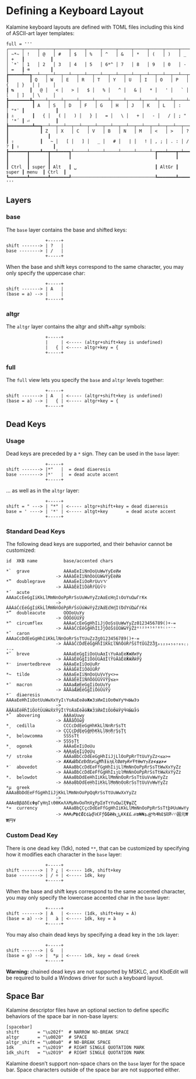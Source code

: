 Defining a Keyboard Layout
================================================================================

Kalamine keyboard layouts are defined with TOML files including this kind of
ASCII-art layer templates:

```
full = '''
┌─────┬─────┬─────┬─────┬─────┬─────┬─────┬─────┬─────┬─────┬─────┬─────┬─────┲━━━━━━━━━━┓
│ ~*~ │ !   │ @   │ #   │ $   │ %   │ ^   │ &   │ *   │ (   │ )   │ _   │ +   ┃          ┃
│ `*` │ 1   │ 2   │ 3   │ 4   │ 5   │ 6*^ │ 7   │ 8   │ 9   │ 0   │ -   │ =   ┃ ⌫        ┃
┢━━━━━┷━━┱──┴──┬──┴──┬──┴──┬──┴──┬──┴──┬──┴──┬──┴──┬──┴──┬──┴──┬──┴──┬──┴──┬──┺━━┯━━━━━━━┩
┃        ┃ Q   │ W   │ E   │ R   │ T   │ Y   │ U   │ I   │ O   │ P   │ {   │ }   │ |     │
┃ ↹      ┃   @ │   < │   > │   $ │   % │   ^ │   & │   * │   ' │   ` │ [   │ ]   │ \     │
┣━━━━━━━━┻┱────┴┬────┴┬────┴┬────┴┬────┴┬────┴┬────┴┬────┴┬────┴┬────┴┬────┴┲━━━━┷━━━━━━━┪
┃         ┃ A   │ S   │ D   │ F   │ G   │ H   │ J   │ K   │ L   │ :   │ "*¨ ┃            ┃
┃ ⇬       ┃   { │   ( │   ) │   } │   = │   \ │   + │   - │   / │ ; " │ '*´ ┃ ⏎          ┃
┣━━━━━━━━━┻━━┱──┴──┬──┴──┬──┴──┬──┴──┬──┴──┬──┴──┬──┴──┬──┴──┬──┴──┬──┴──┲━━┻━━━━━━━━━━━━┫
┃            ┃ Z   │ X   │ C   │ V   │ B   │ N   │ M   │ <   │ >   │ ?   ┃               ┃
┃ ⇧          ┃   ~ │   [ │   ] │   _ │   # │   | │   ! │ , ; │ . : │ / ? ┃ ⇧             ┃
┣━━━━━━━┳━━━━┻━━┳━━┷━━━━┱┴─────┴─────┴─────┴─────┴─────┴─┲━━━┷━━━┳━┷━━━━━╋━━━━━━━┳━━━━━━━┫
┃       ┃       ┃       ┃                                ┃       ┃       ┃       ┃       ┃
┃ Ctrl  ┃ super ┃ Alt   ┃ ␣                              ┃ AltGr ┃ super ┃ menu  ┃ Ctrl  ┃
┗━━━━━━━┻━━━━━━━┻━━━━━━━┹────────────────────────────────┺━━━━━━━┻━━━━━━━┻━━━━━━━┻━━━━━━━┛
'''
```


Layers
--------------------------------------------------------------------------------

### base

The `base` layer contains the base and shifted keys:

                   +-----+
    shift -------> | ?   |
    base --------> | /   |
                   +-----+

When the base and shift keys correspond to the same character, you may only
specify the uppercase char:

                   +-----+
    shift -------> | A   |
    (base = a) --> |     |
                   +-----+

### altgr

The `altgr` layer contains the altgr and shift+altgr symbols:

                   +-----+
                   |     | <----- (altgr+shift+key is undefined)
                   |   { | <----- altgr+key = {
                   +-----+

### full

The `full` view lets you specify the `base` and `altgr` levels together:

                   +-----+
    shift -------> | A   | <----- (altgr+shift+key is undefined)
    (base = a) --> |   { | <----- altgr+key = {
                   +-----+


Dead Keys
--------------------------------------------------------------------------------

### Usage

Dead keys are preceded by a `*` sign. They can be used in the `base` layer:

                   +-----+
    shift -------> |*"   |  = dead diaeresis
    base --------> |*'   |  = dead acute accent
                   +-----+

… as well as in the `altgr` layer:

                   +-----+
    shift = " ---> | "*" | <----- altgr+shift+key = dead diaeresis
    base = ' ----> | '*' | <----- altgt+key       = dead acute accent
                   +-----+

### Standard Dead Keys

The following dead keys are supported, and their behavior cannot be customized:

    id  XKB name          base/accented chars

    *`  grave             AAAaEeIiNnOoUuWwYyЕеИи
                       -> ÀÀÀàÈèÌìǸǹÒòÙùẀẁỲỳЀѐЍѝ
    *‟  doublegrave       AAAaEeIiOoRrUuѴѴ
                       -> ȀȀȀȁȄȅȈȉȌȍȐȑȔȕѶѷ
    *´  acute             AAAaCcEeGgIiKkLlMmNnOoPpRrSsUuWwYyZzΑαΕεΗηΙιΟοΥυΩωГгКк
                       -> ÁÁÁáĆćÉéǴǵÍíḰḱĹĺḾḿŃńÓóṔṕŔŕŚśÚúẂẃÝýŹźΆάΈέΉήΊίΌόΎύΏώЃѓЌќ
    *”  doubleacute       OOOoUuУу
                       -> ŐŐŐőŰűӲӳ
    *^  circumflex        AAAaCcEeGgHhIiJjOoSsUuWwYyZz0123456789()+-=
                       -> ÂÂÂâĈĉÊêĜĝĤĥÎîĴĵÔôŜŝÛûŴŵŶŷẐẑ⁰¹²³⁴⁵⁶⁷⁸⁹⁽⁾⁺⁻⁼
    *ˇ  caron             AAAaCcDdEeGgHhIiKkLlNnOoRrSsTtUuZzƷʒ0123456789()+-=
                       -> ǍǍǍǎČčĎďĚěǦǧȞȟǏǐǨǩĽľŇňǑǒŘřŠšŤťǓǔŽžǮǯ₀₁₂₃₄₅₆₇₈₉₍₎₊₋₌
    *˘  breve             AAAaEeGgIiOoUuΑαΙιΥυАаЕеЖжИиУу
                       -> ĂĂĂăĔĕĞğĬĭŎŏŬŭᾸᾰῘῐῨῠӐӑӖӗӁӂЙйЎў
    *⁻  invertedbreve     AAAaEeIiOoUuRr
                       -> ȂȂȂȃȆȇȊȋȎȏȖȗȒȓ
    *~  tilde             AAAaEeIiNnOoUuVvYy<>=
                       -> ÃÃÃãẼẽĨĩÑñÕõŨũṼṽỸỹ≲≳≃
    *¯  macron            AAAaÆæEeGgIiOoUuYy
                       -> ĀĀĀāǢǣĒēḠḡĪīŌōŪūȲȳ
    *¨  diaeresis         AAAaEeHhIiOotUuWwXxYyΙιΥυАаЕеӘәЖжЗзИиІіОоӨөУуЧчЫыЭэ
                       -> ÄÄÄäËëḦḧÏïÖöẗÜüẄẅẌẍŸÿΪϊΫϋӒӓЁёӚӛӜӝӞӟӤӥЇїӦӧӪӫӰӱӴӵӸӹӬӭ
    *˚  abovering         AAAaUuwy
                       -> ÅÅÅåŮůẘẙ
    *¸  cedilla           CCCcDdEeGgHhKkLlNnRrSsTt
                       -> ÇÇÇçḐḑȨȩĢģḨḩĶķĻļŅņŖŗŞşŢţ
    *,  belowcomma        SSSsTt
                       -> ȘȘȘșȚț
    *˛  ogonek            AAAaEeIiOoUu
                       -> ĄĄĄąĘęĮįǪǫŲų
    */  stroke            AAAaBbCcDdEeGgHhIiJjLlOoPpRrTtUuYyZz<≤≥>=
                       -> ȺȺȺⱥɃƀȻȼĐđɆɇǤǥĦħƗɨɈɉŁłØøⱣᵽɌɍŦŧɄʉɎɏƵƶ≮≰≱≯≠
    *˙  abovedot          AAAaBbCcDdEeFfGgHhIijLlMmNnOoPpRrSsTtWwXxYyZz
                       -> ȦȦȦȧḂḃĊċḊḋĖėḞḟĠġḢḣİıȷĿŀṀṁṄṅȮȯṖṗṘṙṠṡṪṫẆẇẊẋẎẏŻż
    *.  belowdot          AAAaBbDdEeHhIiKkLlMmNnOoRrSsTtUuVvWwYyZz
                       -> ẠẠẠạḄḅḌḍẸẹḤḥỊịḲḳḶḷṂṃṆṇỌọṚṛṢṣṬṭỤụṾṿẈẉỴỵẒẓ
    *µ  greek             AAAaBbDdEeFfGgHhIiJjKkLlMmNnOoPpQqRrSsTtUuWwXxYyZz
                       -> ΑΑΑαΒβΔδΕεΦφΓγΗηΙιΘθΚκΛλΜμΝνΟοΠπΧχΡρΣσΤτΥυΩωΞξΨψΖζ
    *¤  currency          AAAaBbÇCçcDdEeFfGgHhIiKkLlMmNnOoPpRrSsTtþÞUuWwYy
                       -> ₳₳₳؋₱฿₵₡₵¢₯₫₠€₣ƒ₲₲₴₴៛﷼₭₭₤£ℳ₥₦₦૱௹₧₰₨₢$₪₮৳৲৲圓元₩₩円¥

### Custom Dead Key

There is one dead key (1dk), noted `**`, that can be customized by specifying
how it modifies each character in the `base` layer:

                   +-----+
    shift -------> | ? ¿ | <----- 1dk, shift+key
    base --------> | / ÷ | <----- 1dk, key
                   +-----+

When the base and shift keys correspond to the same accented character, you may
only specify the lowercase accented char in the `base` layer:

                   +-----+
    shift -------> | A   | <----- (1dk, shift+key = À)
    (base = a) --> |   à | <----- 1dk, key = à
                   +-----+

You may also chain dead keys by specifying a dead key in the `1dk` layer:

                   +-----+
    shift -------> | G   |
    (base = g) --> |  *µ | <----- 1dk, key = dead Greek
                   +-----+

**Warning:** chained dead keys are not supported by MSKLC, and KbdEdit will be
required to build a Windows driver for such a keyboard layout.


Space Bar
--------------------------------------------------------------------------------

Kalamine descriptor files have an optional section to define specific behaviors
of the space bar in non-base layers:

    [spacebar]
    shift       = "\u202f"  # NARROW NO-BREAK SPACE
    altgr       = "\u0020"  # SPACE
    altgr_shift = "\u00a0"  # NO-BREAK SPACE
    1dk         = "\u2019"  # RIGHT SINGLE QUOTATION MARK
    1dk_shift   = "\u2019"  # RIGHT SINGLE QUOTATION MARK

Kalamine doesn’t support non-space chars on the `base` layer for the space bar.
Space characters outside of the space bar are not supported either.
